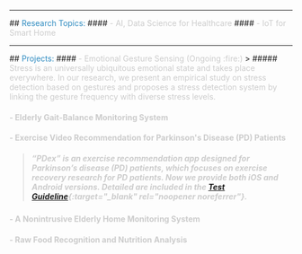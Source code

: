 <hr>
## <a id="rt"></a><span style="color: #2E8BC0;">Research Topics: </span>
#### <span style="color: #cccccc;"> - AI, Data Science for Healthcare </span>
#### <span style="color: #cccccc;"> - IoT for Smart Home </span>

<hr>
## <a id="pro"></a><span style="color: #2E8BC0;">Projects: </span>
####  <span style="color: #cccccc;"> - Emotional Gesture Sensing (Ongoing :fire:)</span>
> ##### <span style="color: #cccccc;"> Stress is an universally ubiquitous emotional state and takes place everywhere. In our research, we present an empirical study on stress detection based on gestures and proposes a stress detection system by linking the gesture frequency with diverse stress levels. 
</span>  

#### <span style="color: #cccccc;"> - Elderly Gait-Balance Monitoring System</span>

#### <span style="color: #cccccc;"> - Exercise Video Recommendation for Parkinson's Disease (PD) Patients</span>
> ##### <span style="color: #cccccc;"> “PDex” is an exercise recommendation app designed for Parkinson’s disease (PD) patients, which focuses on exercise recovery research for PD patients. Now we provide both iOS and Android versions. Detailed are included in the [Test Guideline](https://docs.google.com/document/d/1bH4FAOvC6DQZ_qSEte93dAJAth4aztxp0S3UrtxEbtA/edit){:target="_blank" rel="noopener noreferrer"}.</span> 

#### <span style="color: #cccccc;"> - A Nonintrusive Elderly Home Monitoring System</span>
#### <span style="color: #cccccc;"> - Raw Food Recognition and Nutrition Analysis</span>

<!--<iframe src="https://drive.google.com/file/d/1GxOvgnyPZg31IDn25UBranWkCGjlOheK/preview" allow="encrypted-media" allowfullscreen="true"></iframe> -->
